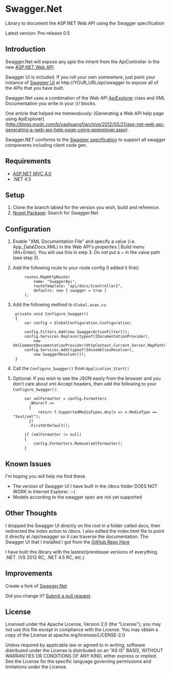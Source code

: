 Swagger.Net
===========

Library to document the ASP.NET Web API using the Swagger specification

Latest version: Pre-release 0.5

Introduction
------------

Swagger.Net will expose any apis the inherit from the ApiController in the new [ASP.NET Web API](http://www.asp.net/web-api).

Swagger UI is included.  If you roll your own somewhere, just point your instance of [Swagger UI](https://github.com/wordnik/swagger-ui) at http://YOUR_URL/api/swagger to expose all of the APIs that you have built.  

Swagger.Net uses a combination of the Web API [ApiExplorer](http://msdn.microsoft.com/en-us/library/system.web.http.description.apiexplorer.aspx) class and XML Documentation you write in your /// blocks.

One article that helped me tremendously: [Generating a Web API help page using ApiExplorer] (http://blogs.msdn.com/b/yaohuang1/archive/2012/05/21/asp-net-web-api-generating-a-web-api-help-page-using-apiexplorer.aspx).

Swagger.NET conforms to the [Swagger specification](http://swagger.wordnik.com/spec) to support all swagger components including client code gen.

Requirements
------------

+ [ASP.NET MVC 4.0](http://www.asp.net/mvc/mvc4)
+ .NET 4.5

Setup
-----

1. Clone the branch labled for the version you wish, build and reference.
2. [Nuget Package](https://nuget.org/packages/Swagger.Net): Search for Swagger.Net

Configuration
-------------
1. Enable "XML Documentation File" and specify a value (i.e. App_Data\Docs.XML) in the Web API's properties | Build menu (Alt+Enter). You will use this in step 3. Do not put a ~ in the value path (see step 3).
2. Add the following route to your route config (I added it first):

            routes.MapHttpRoute(
                name: "SwaggerApi",
                routeTemplate: "api/docs/{controller}",
                defaults: new { swagger = true }
            );

3. Add the following method to `Global.asax.cs`:

        private void Configure_Swagger()
        {
            var config = GlobalConfiguration.Configuration;

            config.Filters.Add(new SwaggerActionFilter());
            config.Services.Replace(typeof(IDocumentationProvider),
                new XmlCommentDocumentationProvider(HttpContext.Current.Server.MapPath("~/App_Data/YOUR_XML_FILE_HERE")));
            config.Services.Add(typeof(IAssembliesResolver),
                new SwaggerResolver());
        }

4. Call the `Configure_Swagger()` from `Application_Start()`
5. Optional: If you wish to see the JSON easily from the browser and you don't care about xml Accept headers, then add the following to your `Configure_Swagger()`:

            var xmlFormatter = config.Formatters
              .Where(f =>
              {
                  return f.SupportedMediaTypes.Any(v => v.MediaType == "text/xml");
              })
              .FirstOrDefault();

            if (xmlFormatter != null)
            {
                config.Formatters.Remove(xmlFormatter);
            }

Known Issues
------------

I'm hoping you will help me find these.

+ The version of Swagger UI I have built in the /docs folder DOES NOT WORK in Internet Explorer.  :-(
+ Models according to the swagger spec are not yet supported


Other Thoughts
--------------

I dropped the Swagger UI directly on the root in a folder called docs, then redirected the index action to /docs.  I also edited the index.html file to point it directly at /api/swagger so it can traverse the documentation.  The Swagger UI that I installed I got from the [GitHub Repo Here](https://github.com/wordnik/swagger-ui/tree/master/dist)

I have built this library with the lastest/prerelease versions of everything .NET.  (VS 2012 RC, .NET 4.5 RC, etc.)

Improvements
-----------------

Create a fork of [Swagger.Net](https://github.com/miketrionfo/Swagger.Net/fork)

Did you change it? [Submit a pull request](https://github.com/miketrionfo/Swagger.Net/pull/new/master).

License
-------

Licensed under the Apache License, Version 2.0 (the "License"); you may not use this file except in compliance with the License. You may obtain a copy of the License at apache.org/licenses/LICENSE-2.0

Unless required by applicable law or agreed to in writing, software distributed under the License is distributed on an "AS IS" BASIS, WITHOUT WARRANTIES OR CONDITIONS OF ANY KIND, either express or implied. See the License for the specific language governing permissions and limitations under the License.
